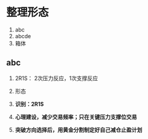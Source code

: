 # 整理形态

1. abc
2. abcde
3. 箱体



## abc

1. 2R1S： 2次压力反应，1次支撑反应
2. 形态







1. **识别：2R1S**
2. **心理建设，减少交易频率；只在关键压力支撑位交易**
3. **突破方向选择后，用黄金分割制定好自己减仓止盈计划**

